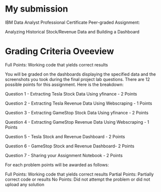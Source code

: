 # My submission
IBM Data Analyst Professional Certificate
Peer-graded Assignment:

Analyzing Historical Stock/Revenue Data and Building a Dashboard
# Grading Criteria Oveeview
Full Points: Working code that yields correct results

You will be graded on the dashboards displaying the specified data and the screenshots you took during the final project lab questions. There are 12 possible points for this assignment. Here is the breakdown:

Question 1 - Extracting Tesla Stock Data Using yfinance - 2 Points

Question 2 - Extracting Tesla Revenue Data Using Webscraping - 1 Points

Question 3 - Extracting GameStop Stock Data Using yfinance - 2 Points

Question 4 - Extracting GameStop Revenue Data Using Webscraping - 1 Points

Question 5 - Tesla Stock and Revenue Dashboard - 2 Points

Question 6 - GameStop Stock and Revenue Dashboard- 2 Points

Question 7 - Sharing your Assignment Notebook - 2 Points


For each problem points will be awarded as follows:

Full Points: Working code that yields correct results
Partial Points: Partially correct code or results
No Points: Did not attempt the problem or did not upload any solution
